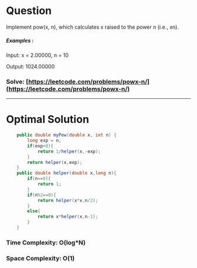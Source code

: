 # Question  

Implement pow(x, n), which calculates x raised to the power n (i.e., xn).



##### Examples :

Input: x = 2.00000, n = 10

Output: 1024.00000



### Solve: [https://leetcode.com/problems/powx-n/](https://leetcode.com/problems/powx-n/)

*** 

# Optimal Solution 

``` java
    public double myPow(double x, int n) {
        long exp = n;
        if(exp<0){
            return 1/helper(x,-exp);
        }
        return helper(x,exp);
    }
    public double helper(double x,long n){
        if(n==0){
            return 1;
        }
        if(n%2==0){
            return helper(x*x,n/2);
        }
        else{
            return x*helper(x,n-1);
        }
    }
```

### Time Complexity: O(log*N)  
### Space Complexity: O(1) 